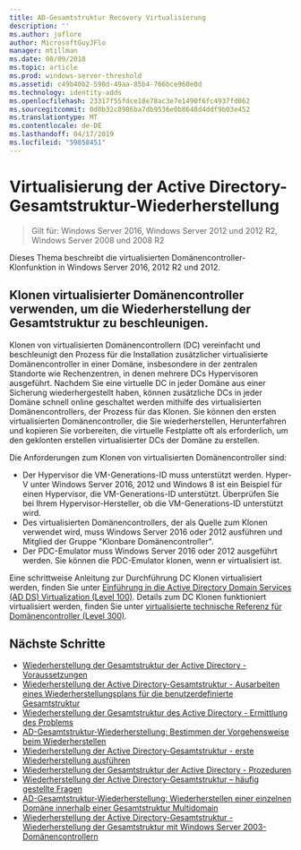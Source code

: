 ```yaml
---
title: AD-Gesamtstruktur Recovery Virtualisierung
description: ''
ms.author: joflore
author: MicrosoftGuyJFlo
manager: mtillman
ms.date: 08/09/2018
ms.topic: article
ms.prod: windows-server-threshold
ms.assetid: c49b40b2-598d-49aa-85b4-766bce960e0d
ms.technology: identity-adds
ms.openlocfilehash: 23317f55fdce18e78ac3e7e1490f6fc4937fd062
ms.sourcegitcommit: 0d0b32c8986ba7db9536e0b8648d4ddf9b03e452
ms.translationtype: MT
ms.contentlocale: de-DE
ms.lasthandoff: 04/17/2019
ms.locfileid: "59858451"
---
```

# <a name="active-directory-forest-recovery-virtualization"></a>Virtualisierung der Active Directory-Gesamtstruktur-Wiederherstellung

>Gilt für: Windows Server 2016, Windows Server 2012 und 2012 R2, Windows Server 2008 und 2008 R2

Dieses Thema beschreibt die virtualisierten Domänencontroller-Klonfunktion in Windows Server 2016, 2012 R2 und 2012.  

## <a name="using-virtualized-domain-controller-cloning-to-expedite-forest-recovery"></a>Klonen virtualisierter Domänencontroller verwenden, um die Wiederherstellung der Gesamtstruktur zu beschleunigen.

Klonen von virtualisierten Domänencontrollern (DC) vereinfacht und beschleunigt den Prozess für die Installation zusätzlicher virtualisierte Domänencontroller in einer Domäne, insbesondere in der zentralen Standorte wie Rechenzentren, in denen mehrere DCs Hypervisoren ausgeführt. Nachdem Sie eine virtuelle DC in jeder Domäne aus einer Sicherung wiederhergestellt haben, können zusätzliche DCs in jeder Domäne schnell online geschaltet werden mithilfe des virtualisierten Domänencontrollers, der Prozess für das Klonen. Sie können den ersten virtualisierten Domänencontroller, die Sie wiederherstellen, Herunterfahren und kopieren Sie vorbereiten, die virtuelle Festplatte oft als erforderlich, um den geklonten erstellen virtualisierter DCs der Domäne zu erstellen.  
  
Die Anforderungen zum Klonen von virtualisierten Domänencontroller sind:  
  
- Der Hypervisor die VM-Generations-ID muss unterstützt werden. Hyper-V unter Windows Server 2016, 2012 und Windows 8 ist ein Beispiel für einen Hypervisor, die VM-Generations-ID unterstützt. Überprüfen Sie bei Ihrem Hypervisor-Hersteller, ob die VM-Generations-ID unterstützt wird.  
- Des virtualisierten Domänencontrollers, der als Quelle zum Klonen verwendet wird, muss Windows Server 2016 oder 2012 ausführen und Mitglied der Gruppe "Klonbare Domänencontroller". 
- Der PDC-Emulator muss Windows Server 2016 oder 2012 ausgeführt werden. Sie können die PDC-Emulator klonen, wenn er virtualisiert ist.  
  
Eine schrittweise Anleitung zur Durchführung DC Klonen virtualisiert werden, finden Sie unter [Einführung in die Active Directory Domain Services (AD DS) Virtualization (Level 100)](../Introduction-to-Active-Directory-Domain-Services-AD-DS-Virtualization-Level-100.md). Details zum DC Klonen funktioniert virtualisiert werden, finden Sie unter [virtualisierte technische Referenz für Domänencontroller (Level 300)](../deploy/virtual-dc/virtualized-domain-controller-technical-reference--level-300-.md). 

## <a name="next-steps"></a>Nächste Schritte

- [Wiederherstellung der Gesamtstruktur der Active Directory - Voraussetzungen](AD-Forest-Recovery-Prerequisties.md)  
- [Wiederherstellung der Active Directory-Gesamtstruktur - Ausarbeiten eines Wiederherstellungsplans für die benutzerdefinierte Gesamtstruktur](AD-Forest-Recovery-Devising-a-Plan.md)  
- [Wiederherstellung der Gesamtstruktur des Active Directory - Ermittlung des Problems](AD-Forest-Recovery-Identify-the-Problem.md)
- [AD-Gesamtstruktur-Wiederherstellung: Bestimmen der Vorgehensweise beim Wiederherstellen](AD-Forest-Recovery-Determine-how-to-Recover.md)
- [Wiederherstellung der Active Directory-Gesamtstruktur - erste Wiederherstellung ausführen](AD-Forest-Recovery-Perform-initial-recovery.md)  
- [Wiederherstellung der Gesamtstruktur der Active Directory - Prozeduren](AD-Forest-Recovery-Procedures.md)  
- [Wiederherstellung der Active Directory-Gesamtstruktur – häufig gestellte Fragen](AD-Forest-Recovery-FAQ.md)  
- [AD-Gesamtstruktur-Wiederherstellung: Wiederherstellen einer einzelnen Domäne innerhalb einer Gesamtstruktur Multidomain](AD-Forest-Recovery-Single-Domain-in-Multidomain-Recovery.md)  
- [Wiederherstellung der Active Directory-Gesamtstruktur - Wiederherstellung der Gesamtstruktur mit Windows Server 2003-Domänencontrollern](AD-Forest-Recovery-Windows-Server-2003.md) 

